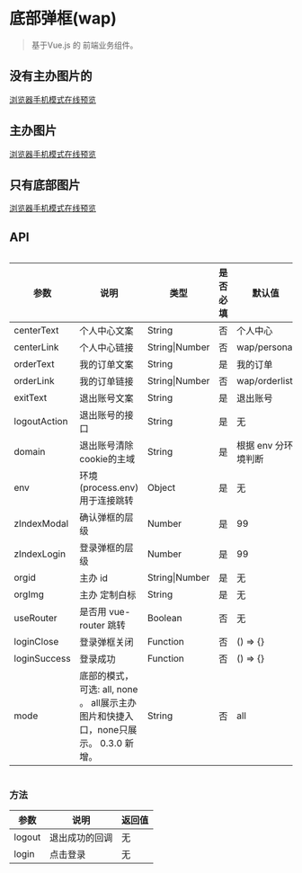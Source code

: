 # 底部弹框(wap)
> 基于Vue.js 的 前端业务组件。

## 没有主办图片的

[浏览器手机模式在线预览](https://output.jsbin.com/zecepul)

<w-footer-wap
  centerLink="https://www.baidu.com"
  orderLink="https://www.qq.com"
  orgid="100015"
  :loginAction="loginAction"
  :countrycodeAction="countrycodeAction"
  :sendAction="sendAction"
/>

## 主办图片

[浏览器手机模式在线预览](https://output.jsbin.com/cetuwip)

<w-footer-wap
  centerLink="https://www.baidu.com"
  orderLink="https://www.qq.com"
  orgid="100015"
  orgImg="https://2img.evente.cn/7b/7b/81/a9b42253e54228e580d3b898be.jpg"
  :loginAction="loginAction"
  :countrycodeAction="countrycodeAction"
  :sendAction="sendAction"
/>

## 只有底部图片

[浏览器手机模式在线预览](https://output.jsbin.com/jeferij)

<w-footer-wap mode="none" />

## API

<div style="width: 100%; overflow: auto">
  <table>
  <thead>
    <tr><th>参数</th><th>说明</th><th>类型</th><th>是否必填</th><th>默认值</th></tr>
  </thead>
  <tbody>
    <tr><td>centerText</td><td>个人中心文案</td><td>String</td><td>否</td><td>个人中心</td></tr>
    <tr><td>centerLink</td><td>个人中心链接</td><td>String|Number</td><td>否</td><td>wap/personal</td></tr>
    <tr><td>orderText</td><td>我的订单文案</td><td>String</td><td>是</td><td>我的订单</td></tr>
    <tr><td>orderLink</td><td>我的订单链接</td><td>String|Number</td><td>否</td><td>wap/orderlist</td></tr>
    <tr><td>exitText</td><td>退出账号文案</td><td>String</td><td>是</td><td>退出账号</td></tr>
    <tr><td>logoutAction</td><td>退出账号的接口</td><td>String</td><td>是</td><td>无</td></tr>
    <tr><td>domain</td><td>退出账号清除cookie的主域</td><td>String</td><td>是</td><td>根据 env 分环境判断</td></tr>
    <tr><td>env</td><td>环境(process.env)用于连接跳转</td><td>Object</td><td>是</td><td>无</td></tr>
    <tr><td>zIndexModal</td><td>确认弹框的层级</td><td>Number</td><td>是</td><td>99</td></tr>
    <tr><td>zIndexLogin</td><td>登录弹框的层级</td><td>Number</td><td>是</td><td>99</td></tr>
    <tr><td>orgid</td><td>主办 id</td><td>String|Number</td><td>是</td><td>无</td></tr>
    <tr><td>orgImg</td><td>主办 定制白标</td><td>String</td><td>是</td><td>无</td></tr>
    <tr><td>useRouter</td><td>是否用 vue-router 跳转</td><td>Boolean</td><td>否</td><td>无</td></tr>
    <tr><td>loginClose</td><td>登录弹框关闭</td><td>Function</td><td>否</td><td>() => {}</td></tr>
    <tr><td>loginSuccess</td><td>登录成功</td><td>Function</td><td>否</td><td>() => {}</td></tr>
    <tr><td>mode</td><td>底部的模式，可选: all, none 。 all展示主办图片和快捷入口，none只展示。 0.3.0 新增。</td><td>String</td><td>否</td><td>all</td></tr>
  </tbody>
  </table>
</div>

### 方法

|参数|说明|返回值|
|---|----|---|
|logout|退出成功的回调|无|
|login|点击登录|无|

<script>
import WFooterWap from './Footer';

export default {
  data() {
    return {
      show: false,
      loginAction: 'https://www.easy-mock.com/mock/5ab386ecca15e11ded65b593/chinese/login',
      countrycodeAction: 'https://www.easy-mock.com/mock/5ab386ecca15e11ded65b593/chinese/countrycode',
      sendAction: 'https://www.easy-mock.com/mock/5ab386ecca15e11ded65b593/chinese/smssend',
    }
  },
  components: {
    WFooterWap,
  },
  mounted() {
    document.getElementsByTagName('html')[0].className = 'html';
  },
  beforeDestroy() {
    document.getElementsByTagName('html')[0].className = '';
  },
  methods: {
    success(res) {
      console.log(res, '登录');
    },
  },
}
</script>
<style lang="scss" scope>
@import './style/footer.scss';

.html {
  font-size: 37.5px;

  & .navbar {
    height: 34px;
    box-sizing: content-box;
    line-height: 34px;
    padding: 12px 24px;

    & a {
      line-height: 32px;
    }

    & .site-name {
      font-size: 30px;
    }

    & .links {
      right: 24px;
      top: 12px;
      line-height: 32px;
    }
  }

  & .sidebar {
    width: 32%;
    top: 57.6px;
  }

  & .page {
    padding-left: 32%;
  }

  & h1 {
    font-size: 42px;
  }

  & h2 {
    font-size: 38px;
  }

  & pre,
  & pre[class*="language-"] {
    padding: 20px 24px;

    &::before {
      font-size: 16px;
    }
  }

  & blockquote {
    font-size: 20px;
  }

  & .content code {
    padding: 4px 8px;
  }

  & .search-box input {
    height: 32px;
    width: 200px;
    padding: 0 8px 0 32px;
    background-size: 20px;
    background-position: 6px 6px;
  }
}

.demo-box {
  padding: 30px 0;
}

.html .page,
.content:not(.custom) {
  padding: 0 !important;
}

.html .sidebar {
  width: 260px;
}

</style>
